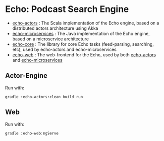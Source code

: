 # Echo: Podcast Search Engine

* [echo-actors](echo-actors/)
    : The Scala implementation of the Echo engine, based on a distributed actors architecture using Akka
* [echo-microservices](echo-microservices/)
    : The Java implementation of the Echo engine, based on a microservice architecture
* [echo-core](echo-core/)
    : The library for core Echo tasks (feed-parsing, searching, etc), used by echo-actors and echo-microservices
* [echo-web](echo-web/)
    : The web-frontend for the Echo, used by both [echo-actors](echo-actors/) and [echo-microservices](echo-microservices/)

## Actor-Engine

Run with:

```
gradle :echo-actors:clean build run
```

## Web

Run with:

```
gradle :echo-web:ngServe
```